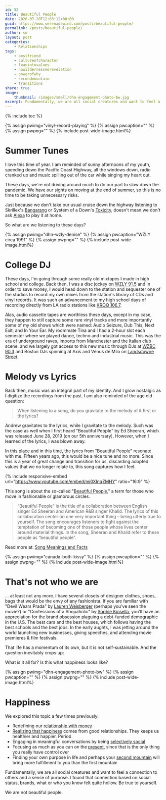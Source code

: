 ```yaml
---
id: 52
title: Beautiful People
date: 2020-07-20T12:03:12+00:00
guid: https://www.serenadewind.com/posts/beautiful-people/
permalink: /posts/beautiful-people/
author: sw
layout: post
categories:
    - Relationships
tags:
    - bestfriend
    - cultureofcharacter
    - leanintovalues
    - nowildernessnorevelation
    - powerofwhy
    - secondmountain
    - transitions
share: true
image:
    thumbnail: /images/small/dhn-engagement-photo-bw.jpg 
excerpt: Fundamentally, we are all social creatures and want to feel a connection to others and a sense of purpose. I found that connection based on social status, brands, what or who you know felt quite hollow. We are not beautiful people.
---
```

{% include toc %}

{% assign pwimg="vinyl-record-playing" %}
{% assign pwcaption="" %}
{% assign pwpng="" %}
{% include post-wide-image.html%}

# Summer Tunes

I love this time of year. I am reminded of sunny afternoons of my youth, speeding down the Pacific Coast Highway, all the windows down, radio cranked up and music spilling out of the car while singing my heart out.

These days, we're not driving around much to do our part to slow down the pandemic. We have our sights on moving at the end of summer, so this is no time to be taking unnecessary risks.

Just because we don't take our usual cruise down the highway listening to Skrillex's [Bangarang](https://www.youtube.com/watch?v=cR2XilcGYOo) or System of a Down's [Toxicity](https://www.youtube.com/watch?v=iywaBOMvYLI), doesn't mean we don't ask [Alexa](https://www.amazon.com/smart-home-devices/b/?ie=UTF8&node=9818047011&ref_=sv_devicesubnav_1) to play it at home.

So what are we listening to these days?

{% assign pwimg="dhn-wzly-denise" %}
{% assign pwcaption="WZLY circa 1991" %}
{% assign pwpng="" %}
{% include post-wide-image.html%}

# College DJ

These days, I'm going through some really old mixtapes I made in high school and college. Back then, I was a disc jockey on [WZLY 91.5](https://wzly.net/) and in order to save money, I would head down to the station and sequester one of the studios to record my own mixes from the station's library of CDs and vinyl records. It was such an advancement to my high school days of recording directly from LA radio stations like [KROQ 106.7](https://kroq.radio.com/).

Alas, audio cassette tapes are worthless these days, except in my case, they happen to still capture some rare vinyl tracks and more importantly some of my old shows which were named: Audio Seizure, Dub This, Next Exit, and In Your Ear. My roommate Tina and I had a 2-hour slot each semester where we played dance, techno and industrial music. This was the era of underground raves, imports from Manchester and the Italian club scene, and we largely got access to this new music through DJs at [WZBC 90.3](https://www.wzbc.org/) and Boston DJs spinning at Axis and Venus de Milo on [Landsdowne Street](http://archive.boston.com/thingstodo/gotoit/2007/09/boston_nightclu.html).

# Melody vs Lyrics

Back then, music was an integral part of my identity. And I grow nostalgic as I digitize the recordings from the past. I am also reminded of the age old question:

>When listening to a song, do you gravitate to the melody of it first or the lyrics?

Andrew gravitates to the lyrics, while I gravitate to the melody. Such was the case as well when I first heard "Beautiful People" by Ed Sheeran, which was released June 28, 2019 (on our 5th anniversary). However, when I learned of the lyrics, I was blown away.

In this place and in this time, the lyrics from "Beautiful People" resonate with me. Fifteen years ago, this would be a nice tune and no more. Since this is a year of great change and transition for us, discarding adopted values that we no longer relate to, this song captures how I feel.

{% include responsive-embed url="https://www.youtube.com/embed/mj0XInqZMHY" ratio="16:9" %}

This song is about the so-called "[Beautiful People](https://www.songfacts.com/facts/ed-sheeran/beautiful-people)," a term for those who move in fashionable or glamorous circles.

>“Beautiful People” is the title of a collaboration between English singer Ed Sheeran and American R&B singer Khalid. The lyrics of this collaboration center on one very important thing – being utterly true to yourself. The song encourages listeners to fight against the temptation of becoming one of those people whose lives center around material things. In the song, Sheeran and Khalid refer to these people as “beautiful people”.

Read more at: [Song Meanings and Facts](https://www.songmeaningsandfacts.com/beautiful-people-by-ed-sheeran-ft-khalid/)

{% assign pwimg="canada-both-kissy" %}
{% assign pwcaption="" %}
{% assign pwpng="" %}
{% include post-wide-image.html%}

# That's not who we are

... at least not any more. I have several closets of designer clothes, shoes, bags that would be the envy of any fashionista. If you are familiar with "Devil Wears Prada" by [Lauren Weisberger](https://www.laurenweisberger.com/) (perhaps you've seen the movie?) or "Confessions of a Shopaholic" by [Sophie Kinsella](https://www.sophiekinsella.co.uk/), you'll have an appreciation for the brand obsession plaguing a debt-funded demographic in the U.S. The best cars and the best houses, which follows having the best schools and the best jobs. In the early aughts, I was jetting around the world launching new businesses, giving speeches, and attending movie premieres & film festivals.

That life has a momentum of its own, but it is not self-sustainable. And the question inevitably crops up:

What is it all for? Is this what happiness looks like?

{% assign pwimg="dhn-engagement-photo-bw" %}
{% assign pwcaption="" %}
{% assign pwpng="" %}
{% include post-wide-image.html%}

# Happiness

We explored this topic a few times previously:

-   Redefining our [relationship with money](/posts/relationship-with-money/)
-   [Realizing that happiness](/posts/throw-back/) comes from good relationships. They keeps us healthier and happier. Period.
-   Engaging in meaningful conversations by being [selectively social](/posts/selectively-social/)
-   Focusing as much as you can on the [present](/posts/past-present-and-future/), since that is the only thing you really have control over
-   Finding your own purpose in life and perhaps your [second mountain](/posts/philanthropy/) will bring more fulfillment to you than the first mountain

Fundamentally, we are all social creatures and want to feel a connection to others and a sense of purpose. I found that connection based on social status, brands, what or who you know felt quite hollow. Be true to yourself. 

We are not beautiful people.

